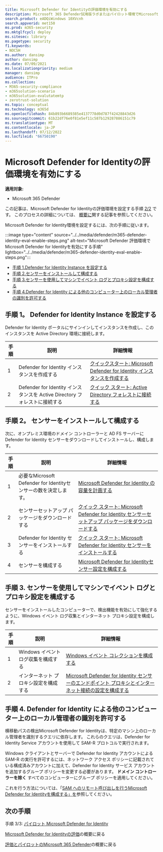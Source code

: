 ```yaml
---
title: Microsoft Defender for Identityの評価環境を有効にする
description: Microsoft 365 Defender試用版ラボまたはパイロット環境でMicrosoft Defender for Identityを設定するには、センサーの構成&インストールし、他のコンピューターでローカル管理者を検出します。
search.product: eADQiWindows 10XVcnh
search.appverid: met150
ms.prod: m365-security
ms.mktglfcycl: deploy
ms.sitesec: library
ms.pagetype: security
f1.keywords:
- NOCSH
ms.author: dansimp
author: dansimp
ms.date: 07/09/2021
ms.localizationpriority: medium
manager: dansimp
audience: ITPro
ms.collection:
- M365-security-compliance
- m365solution-scenario
- m365solution-evalutatemtp
- zerotrust-solution
ms.topic: conceptual
ms.technology: m365d
ms.openlocfilehash: 84b893b6689385e4137778d0d787f42428843d26
ms.sourcegitcommit: 61b22df76e0f81e5ef11c587b129287886151c79
ms.translationtype: MT
ms.contentlocale: ja-JP
ms.lasthandoff: 07/12/2022
ms.locfileid: "66750190"
---
```

# <a name="enable-the-evaluation-environment-for-microsoft-defender-for-identity"></a>Microsoft Defender for Identityの評価環境を有効にする

**適用対象:**
- Microsoft 365 Defender

この記事は、Microsoft Defender for Identityの評価環境を設定する手順 [2/2](eval-defender-identity-overview.md) です。 このプロセスの詳細については、 [概要に](eval-defender-identity-overview.md)関する記事を参照してください。

Microsoft Defender for Identity環境を設定するには、次の手順に従います。 

:::image type="content" source="../../media/defender/m365-defender-identity-eval-enable-steps.png" alt-text="Microsoft Defender 評価環境でMicrosoft Defender for Identityを有効にする手順" lightbox="../../media/defender/m365-defender-identity-eval-enable-steps.png":::

- [手順 1.Defender for Identity Instance を設定する](#step-1-set-up-the-defender-for-identity-instance)
- [手順 2.センサーをインストールして構成する](#step-2-install-and-configure-the-sensor)
- [手順 3.センサーを使用してマシンでイベント ログとプロキシ設定を構成する](#step-3-configure-event-log-and-proxy-settings-on-machines-with-the-sensor)
- [手順 4.Defender for Identity による他のコンピューター上のローカル管理者の識別を許可する](#step-4-allow-defender-for-identity-to-identify-local-admins-on-other-computers)

## <a name="step-1-set-up-the-defender-for-identity-instance"></a>手順 1。 Defender for Identity Instance を設定する

Defender for Identity ポータルにサインインしてインスタンスを作成し、このインスタンスを Active Directory 環境に接続します。 

|  手順 | 説明     |詳細情報  |
|---------|---------|---------|
|1     | Defender for Identity インスタンスを作成する        | [クイックスタート: Microsoft Defender for Identity インスタンスを作成する](/defender-for-identity/install-step1)        |
|2     | Defender for Identity インスタンスを Active Directory フォレストに接続する   | [クイック スタート: Active Directory フォレストに接続する](/defender-for-identity/install-step2)  |

## <a name="step-2-install-and-configure-the-sensor"></a>手順 2。 センサーをインストールして構成する

次に、オンプレミス環境のドメイン コントローラーと AD FS サーバーに Defender for Identity センサーをダウンロードしてインストールし、構成します。

|  手順 | 説明     |詳細情報  |
|---------|---------|---------|
|1     | 必要なMicrosoft Defender for Identityセンサーの数を決定します。        | [Microsoft Defender for Identity の容量を計画する](/defender-for-identity/capacity-planning)   |
|2     | センサーセットアップ パッケージをダウンロードする  |  [クイック スタート: Microsoft Defender for Identity センサーセットアップ パッケージをダウンロードする](/defender-for-identity/install-step3)   |
|3     | Defender for Identity センサーをインストールする    |  [クイック スタート: Microsoft Defender for Identity センサーをインストールする](/defender-for-identity/install-step4)       |
|4     | センサーを構成する       |  [Microsoft Defender for Identityセンサー設定を構成する](/defender-for-identity/install-step5)   |

## <a name="step-3-configure-event-log-and-proxy-settings-on-machines-with-the-sensor"></a>手順 3. センサーを使用してマシンでイベント ログとプロキシ設定を構成する

センサーをインストールしたコンピューターで、検出機能を有効にして強化するように、Windows イベント ログ収集とインターネット プロキシ設定を構成します。

|  手順 | 説明     |詳細情報  |
|---------|---------|---------|
|1     | Windows イベント ログ収集を構成する         | [Windows イベント コレクションを構成する](/defender-for-identity/configure-windows-event-collection)        |
|2     | インターネット プロキシ設定を構成する        | [Microsoft Defender for Identity センサーのエンドポイント プロキシとインターネット接続の設定を構成する](/defender-for-identity/configure-proxy)        |

## <a name="step-4-allow-defender-for-identity-to-identify-local-admins-on-other-computers"></a>手順 4. Defender for Identity による他のコンピューター上のローカル管理者の識別を許可する

横移動パスの検出Microsoft Defender for Identityは、特定のマシン上のローカル管理者を識別するクエリに依存します。 これらのクエリは、Defender for Identity Service アカウントを使用して SAM-R プロトコルで実行されます。 

Windows クライアントとサーバーで Defender for Identity アカウントによる SAM-R の実行を許可するには、ネットワーク アクセス ポリシーに記載されている構成済みアカウントに加えて、Defender for Identity サービス アカウントを追加するグループ ポリシーを変更する必要があります。 **ドメイン コントローラーを除く** すべてのコンピューターにグループ ポリシーを適用してください。

これを行う方法については、「[SAM へのリモート呼び出しを行うMicrosoft Defender for Identityを構成する」を](/defender-for-identity/install-step8-samr)参照してください。 

## <a name="next-steps"></a>次の手順

手順 3/3: [パイロット Microsoft Defender for Identity](eval-defender-identity-pilot.md)

[Microsoft Defender for Identityの評価](eval-defender-identity-overview.md)の概要に戻る

[評価とパイロットのMicrosoft 365 Defender](eval-overview.md)の概要に戻る
